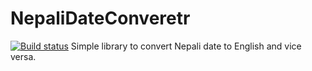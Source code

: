 # NepaliDateConveretr
[![Build status](https://ci.appveyor.com/api/projects/status/kbv0joilpw5pjxhf?svg=true)](https://ci.appveyor.com/project/Codehut/nepalidateconveretr)
Simple library to convert Nepali date to English and vice versa.
